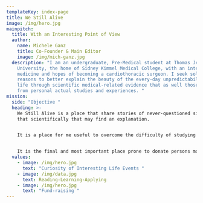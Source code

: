 ```yaml
---
templateKey: index-page
title: We Still Alive
image: /img/hero.jpg
mainpitch:
  title: With an Interesting Point of View
  author:
    name: Michele Ganz
    title: Co-Founder & Main Editor
    image: /img/mich-ganz.jpg
  description: "I am an undergraduate, Pre-Medical student at Thomas Jefferson
    University, the home of Sidney Kimmel Medical College, with an interest in
    medicine and hopes of becoming a cardiothoracic surgeon. I seek solid
    reasons to better explain the beauty of the every-day unpredictability of
    life through scientific medical-related evidence that as well those arise
    from personal actual studies and experiences. "
mission:
  side: "Objective "
  heading: >-
    We Still Alive is a place that share stories of never-questioned situations
    that scientifically that may find an explanation. 


    It is a place for me useful to overcome the difficulty of studying material not yet enjoyed and fun. 


    It is the final and most important place prone to donate persons most in need opportunities never had before. 
  values:
    - image: /img/hero.jpg
      text: "Curiosity of Interesting Life Events "
    - image: /img/data.jpg
      text: Reading-Learning-Applying
    - image: /img/hero.jpg
      text: "Fund-raising "
---
```

